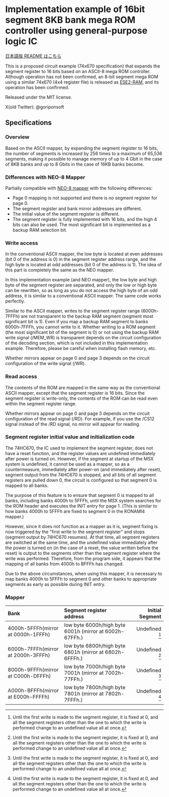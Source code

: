 # Implementation example of 16bit segment 8KB bank mega ROM controller using general-purpose logic IC
[日本語版 README はこちら](https://github.com/goriponsoft/16bitBank-MEGAROM-Controller-74670/blob/main/README.md)

This is a proposed circuit example (74x670 specification) that expands the segment register to 16 bits based on an ASCII-8 mega ROM controller.
Although operation has not been confirmed, an 8-bit segment mega ROM using a similar 74x670 (4x4 register file) is released as [ESE2-RAM](https://github.com/goriponsoft/ESE2RAM-Cartridge-74670), and its operation has been confirmed.

Released under the MIT license.

X(old Twitter): @goriponsoft

## Specifications
### Overview
Based on the ASCII mapper, by expanding the segment register to 16 bits, the number of segments is increased by 256 times to a maximum of 65,536 segments, making it possible to manage memory of up to 4 Gbit in the case of 8KB banks and up to 8 Gbits in the case of 16KB banks become.

### Differences with NEO-8 Mapper
Partially compatible with [NEO-8 mapper](https://aoineko.org/msxgl/index.php?title=NEO_mapper) with the following differences:
- Page 0 mapping is not supported and there is no segment register for page 0.
- The segment register and bank mirror addresses are different.
- The initial value of the segment register is different.
- The segment register is fully implemented with 16 bits, and the high 4 bits can also be used. The most significant bit is implemented as a backup RAM selection bit.

### Write access
In the conventional ASCII mapper, the low byte is located at even addresses (bit 0 of the address is 0) in the segment register address range, and the high byte is located at odd addresses (bit 0 of the address is 1). The idea of this part is completely the same as the NEO mapper.

In this implementation example (and NEO mapper), the low byte and high byte of the segment register are separated, and only the low or high byte can be rewritten, so as long as you do not access the high byte of an odd address, it is similar to a conventional ASCII mapper. The same code works perfectly.

Similar to the ASCII mapper, writes to the segment register range (6000h-7FFFh) are not transparent to the backup RAM segment (segment most significant bit is 1). Even if you map a backup RAM segment to banks 6000h-7FFFh, you cannot write to it. Whether writing to a ROM segment (the most significant bit of the segment is 0) or not using the backup RAM write signal (/MEM_WR) is transparent depends on the circuit configuration of the decoding section, which is not included in this implementation example. Therefore, please be careful when installing flash memory, etc.

Whether mirrors appear on page 0 and page 3 depends on the circuit configuration of the write signal (/WR).

### Read access
The contents of the ROM are mapped in the same way as the conventional ASCII mapper, except that the segment register is 16 bits. Since the segment register is write-only, the contents of the ROM can be read even within the segment register range.

Whether mirrors appear on page 0 and page 3 depends on the circuit configuration of the read signal (/RD). For example, if you use the /CS12 signal instead of the /RD signal, no mirror will appear for reading.

### Segment register initial value and initialization code
The 74HC670, the IC used to implement the segment register, does not have a reset function, and the register values are undefined immediately after power is turned on.
However, if the segment at startup of the MSX system is undefined, it cannot be used as a mapper, so as a countermeasure, immediately after power-on (and immediately after reset), segment output from the 74HC670 is stopped, and all bits of all segment registers are pulled down 0, the circuit is configured so that segment 0 is mapped to all banks.

The purpose of this feature is to ensure that segment 0 is mapped to all banks, including banks 4000h to 5FFFh, until the MSX system searches for the ROM header and executes the INIT entry for page 1. (This is similar to how banks 4000h to 5FFFh are fixed to segment 0 in the KONAMI4 mapper.)

However, since it does not function as a mapper as it is, segment fixing is now triggered by the "first write to the segment register" and stops (segment output by 74HC670 resumes).
At that time, all segment registers are switched at the same time, and the undefined value immediately after the power is turned on (in the case of a reset, the value written before the reset) is output to the segments other than the segment register where the write was performed. Therefore, from the program side, it appears that the mapping of all banks from 4000h to BFFFh has changed.

Due to the above circumstances, when using this mapper, it is necessary to map banks 4000h to 5FFFh to segment 0 and other banks to appropriate segments as early as possible during INIT entry.

### Mapper
|Bank|Segment register address|Initial Segment|
|:--|:--|--:|
|4000h-5FFFh(mirror at 0000h-1FFFh)|low byte 6000h/high byte 6001h (mirror at 6002h-67FFh.)|Undefined [^1]|
|6000h-7FFFh(mirror at 2000h-3FFFh)|low byte 6800h/high byte 6801h (mirror at 6802h-6FFFh.)|Undefined [^1]|
|8000h-9FFFh(mirror at C000h-DFFFh)|low byte 7000h/high byte 7001h (mirror at 7002h-77FFh.)|Undefined [^1]|
|A000h-BFFFh(mirror at E000h-FFFFh)|low byte 7800h/high byte 7801h (mirror at 7802h-7FFFh.)|Undefined [^1]|

[^1]: Until the first write is made to the segment register, it is fixed at 0, and all the segment registers other than the one to which the write is performed change to an undefined value all at once.
